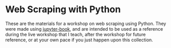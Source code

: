 # Web Scraping with Python

These are the materials for a workshop on web scraping using Python. They were made using [jupyter-book](https://jupyterbook.org/), and are intended to be used as a reference during the live workshop that I teach, after the workshop for future reference, or at your own pace if you just happen upon this collection.

```{tableofcontents}
```

